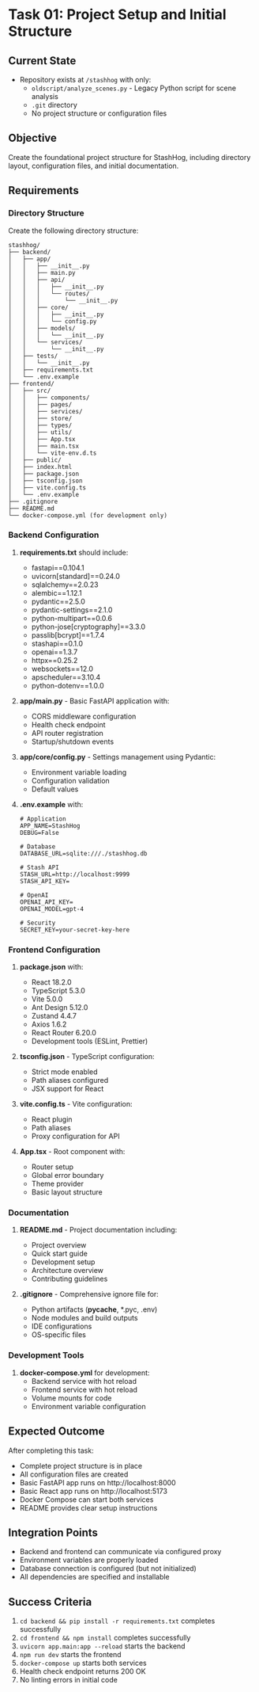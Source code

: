 # Task 01: Project Setup and Initial Structure

## Current State
- Repository exists at `/stashhog` with only:
  - `oldscript/analyze_scenes.py` - Legacy Python script for scene analysis
  - `.git` directory
  - No project structure or configuration files

## Objective
Create the foundational project structure for StashHog, including directory layout, configuration files, and initial documentation.

## Requirements

### Directory Structure
Create the following directory structure:
```
stashhog/
├── backend/
│   ├── app/
│   │   ├── __init__.py
│   │   ├── main.py
│   │   ├── api/
│   │   │   ├── __init__.py
│   │   │   └── routes/
│   │   │       └── __init__.py
│   │   ├── core/
│   │   │   ├── __init__.py
│   │   │   └── config.py
│   │   ├── models/
│   │   │   └── __init__.py
│   │   └── services/
│   │       └── __init__.py
│   ├── tests/
│   │   └── __init__.py
│   ├── requirements.txt
│   └── .env.example
├── frontend/
│   ├── src/
│   │   ├── components/
│   │   ├── pages/
│   │   ├── services/
│   │   ├── store/
│   │   ├── types/
│   │   ├── utils/
│   │   ├── App.tsx
│   │   ├── main.tsx
│   │   └── vite-env.d.ts
│   ├── public/
│   ├── index.html
│   ├── package.json
│   ├── tsconfig.json
│   ├── vite.config.ts
│   └── .env.example
├── .gitignore
├── README.md
└── docker-compose.yml (for development only)
```

### Backend Configuration

1. **requirements.txt** should include:
   - fastapi==0.104.1
   - uvicorn[standard]==0.24.0
   - sqlalchemy==2.0.23
   - alembic==1.12.1
   - pydantic==2.5.0
   - pydantic-settings==2.1.0
   - python-multipart==0.0.6
   - python-jose[cryptography]==3.3.0
   - passlib[bcrypt]==1.7.4
   - stashapi==0.1.0
   - openai==1.3.7
   - httpx==0.25.2
   - websockets==12.0
   - apscheduler==3.10.4
   - python-dotenv==1.0.0

2. **app/main.py** - Basic FastAPI application with:
   - CORS middleware configuration
   - Health check endpoint
   - API router registration
   - Startup/shutdown events

3. **app/core/config.py** - Settings management using Pydantic:
   - Environment variable loading
   - Configuration validation
   - Default values

4. **.env.example** with:
   ```
   # Application
   APP_NAME=StashHog
   DEBUG=False
   
   # Database
   DATABASE_URL=sqlite:///./stashhog.db
   
   # Stash API
   STASH_URL=http://localhost:9999
   STASH_API_KEY=
   
   # OpenAI
   OPENAI_API_KEY=
   OPENAI_MODEL=gpt-4
   
   # Security
   SECRET_KEY=your-secret-key-here
   ```

### Frontend Configuration

1. **package.json** with:
   - React 18.2.0
   - TypeScript 5.3.0
   - Vite 5.0.0
   - Ant Design 5.12.0
   - Zustand 4.4.7
   - Axios 1.6.2
   - React Router 6.20.0
   - Development tools (ESLint, Prettier)

2. **tsconfig.json** - TypeScript configuration:
   - Strict mode enabled
   - Path aliases configured
   - JSX support for React

3. **vite.config.ts** - Vite configuration:
   - React plugin
   - Path aliases
   - Proxy configuration for API

4. **App.tsx** - Root component with:
   - Router setup
   - Global error boundary
   - Theme provider
   - Basic layout structure

### Documentation

1. **README.md** - Project documentation including:
   - Project overview
   - Quick start guide
   - Development setup
   - Architecture overview
   - Contributing guidelines

2. **.gitignore** - Comprehensive ignore file for:
   - Python artifacts (__pycache__, *.pyc, .env)
   - Node modules and build outputs
   - IDE configurations
   - OS-specific files

### Development Tools

1. **docker-compose.yml** for development:
   - Backend service with hot reload
   - Frontend service with hot reload
   - Volume mounts for code
   - Environment variable configuration

## Expected Outcome

After completing this task:
- Complete project structure is in place
- All configuration files are created
- Basic FastAPI app runs on http://localhost:8000
- Basic React app runs on http://localhost:5173
- Docker Compose can start both services
- README provides clear setup instructions

## Integration Points
- Backend and frontend can communicate via configured proxy
- Environment variables are properly loaded
- Database connection is configured (but not initialized)
- All dependencies are specified and installable

## Success Criteria
1. `cd backend && pip install -r requirements.txt` completes successfully
2. `cd frontend && npm install` completes successfully
3. `uvicorn app.main:app --reload` starts the backend
4. `npm run dev` starts the frontend
5. `docker-compose up` starts both services
6. Health check endpoint returns 200 OK
7. No linting errors in initial code